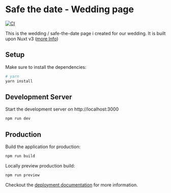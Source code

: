 # Safe the date - Wedding page

[![CI](https://github.com/samuelspagl/wedding-website/actions/workflows/deploy.yml/badge.svg?branch=master)](https://github.com/samuelspagl/wedding-website/actions/workflows/deploy.yml)

This is the wedding / safe-the-date page i created for our wedding. 
It is built upon Nuxt v3 ([more Info](https://v3.nuxt.com))

## Setup

Make sure to install the dependencies:

```bash
# yarn
yarn install
```

## Development Server

Start the development server on http://localhost:3000

```bash
npm run dev
```

## Production

Build the application for production:

```bash
npm run build
```

Locally preview production build:

```bash
npm run preview
```

Checkout the [deployment documentation](https://v3.nuxtjs.org/docs/deployment) for more information.
